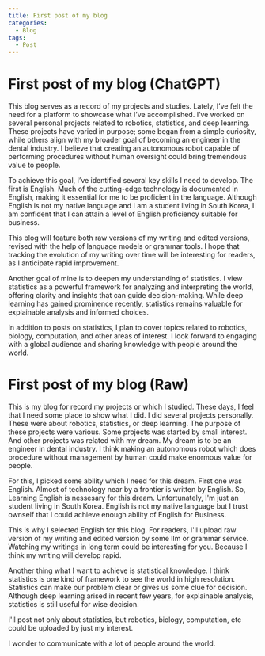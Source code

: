 ```yaml
---
title: First post of my blog
categories:
  - Blog
tags:
  - Post
---
```

# First post of my blog (ChatGPT)

This blog serves as a record of my projects and studies. Lately, I’ve felt the need for a platform to showcase what I’ve accomplished. I’ve worked on several personal projects related to robotics, statistics, and deep learning. These projects have varied in purpose; some began from a simple curiosity, while others align with my broader goal of becoming an engineer in the dental industry. I believe that creating an autonomous robot capable of performing procedures without human oversight could bring tremendous value to people.

To achieve this goal, I’ve identified several key skills I need to develop. The first is English. Much of the cutting-edge technology is documented in English, making it essential for me to be proficient in the language. Although English is not my native language and I am a student living in South Korea, I am confident that I can attain a level of English proficiency suitable for business.

This blog will feature both raw versions of my writing and edited versions, revised with the help of language models or grammar tools. I hope that tracking the evolution of my writing over time will be interesting for readers, as I anticipate rapid improvement.

Another goal of mine is to deepen my understanding of statistics. I view statistics as a powerful framework for analyzing and interpreting the world, offering clarity and insights that can guide decision-making. While deep learning has gained prominence recently, statistics remains valuable for explainable analysis and informed choices.

In addition to posts on statistics, I plan to cover topics related to robotics, biology, computation, and other areas of interest. I look forward to engaging with a global audience and sharing knowledge with people around the world.


# First post of my blog (Raw)

This is my blog for record my projects or which I studied.
These days, I feel that I need some place to show what I did.
I did several projects personally.
These were about robotics, statistics, or deep learning.
The purpose of these projects were various.
Some projects was started by small interest.
And other projects was related with my dream.
My dream is to be an engineer in dental industry.
I think making an autonomous robot which does procedure without management by human could make enormous value for people.

For this, I picked some ability which I need for this dream.
First one was English.
Almost of technology near by a frontier is written by English.
So, Learning English is nessesary for this dream.
Unfortunately, I'm just an student living in South Korea.
English is not my native language but I trust ownself that I could achieve enough ability of English for Business.

This is why I selected English for this blog.
For readers, I'll upload raw version of my writing and edited version by some llm or grammar service.
Watching my writings in long term could be interesting for you.
Because I think my writing will develop rapid.

Another thing what I want to achieve is statistical knowledge.
I think statistics is one kind of framework to see the world in high resolution.
Statistics can make our problem clear or gives us some clue for decision.
Although deep learning arised in recent few years, for explainable analysis, statistics is still useful for wise decision.

I'll post not only about statistics, but robotics, biology, computation, etc could be uploaded by just my interest.

I wonder to communicate with a lot of people around the world.

